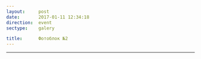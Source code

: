 ```yaml
---
layout:     post
date:       2017-01-11 12:34:18
direction:  event
sectype:    galery

title:      Фотоблок №2 
---
```


<section class="event_galery">                       
    <div id="fotoblock-2" class="owl-carousel owl-theme same_galery">
        <a href="#galery" class="item"><div class="img_inline" style="background-image: url(../images/event/2_1.jpg)"></div></a>
        <a href="#galery" class="item"><div class="img_inline" style="background-image: url(../images/event/2_2.jpg)"></div></a>
        <a href="#galery" class="item"><div class="img_inline" style="background-image: url(../images/event/2_3.jpg)"></div></a>
        <a href="#galery" class="item"><div class="img_inline" style="background-image: url(../images/event/2_4.jpg)"></div></a>
        <a href="#galery" class="item"><div class="img_inline" style="background-image: url(../images/event/2_5.jpg)"></div></a>
        <a href="#galery" class="item"><div class="img_inline" style="background-image: url(../images/event/2_6.jpg)"></div></a>
    </div>
    <div class="container">
        <hr class="style-event">
    </div>
</section>
